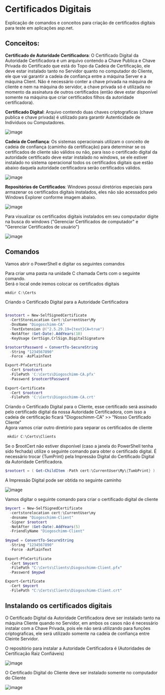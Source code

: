 # Certificados Digitais

Explicação de comandos e conceitos para criação de certificados digitais para teste em aplicações asp.net.

## Conceitos:

**Certificado de Autoridade Certificadora**:
O Certificado Digital da Autoridade Certificadora é um arquivo contendo a Chave Publica e Chave Privada do Certificado que está do Topo da Cadeia de Certificação, ele deve estar instalado tanto no Servidor quanto no computador do Cliente, ele que vai garantir a cadeia de confiança entre a máquina Server e a máquina Client.
Não é necessário conter a chave privada na máquina de cliente e nem na máquina do servidor, a chave privada só é utilizada no momento da assinatura de outros certificados (então deve estar disponível somente na máquina que criar certificados filhos da autoridade certificadora).

**Certificado Digital**:
Arquivo contendo duas chaves criptograficas (chave publica e chave privada) é utilizado para garantir Autenticidade de Individuos ou Computadores.

![image](https://user-images.githubusercontent.com/30643035/85464343-84152200-b575-11ea-9470-8a282487f3d7.png)

**Cadeia de Confiança**:
Os sistemas operacionais utilizam o conceito de cadeia de confiança (caminho da certificação) para determinar se os certificados de cliente são válidos ou não, para isso o certificado digital da autoridade certificado deve estar instalado no windows, se ele estiver instalado no sistema operacional todos os certificados digitais que estão abaixo daquela autoridade certificadora serão certificados válidos.

![image](https://user-images.githubusercontent.com/30643035/85464708-f38b1180-b575-11ea-91a0-f31ca2f46b52.png)

**Repositórios de Certificados**:
Windows possui diretórios especiais para armazenar os certificados digitais instalados, eles não são acessados pelo Windows Explorer conforme imagem abaixo.

![image](https://user-images.githubusercontent.com/30643035/85464199-5af49180-b575-11ea-9b4e-6c8b797d319d.png)

Para visualizar os certificados digitais instalados em seu computador digite na busca do windows ("Gerenciar Certificados de computador" e "Gerenciar Certificados de usuário")

![image](https://user-images.githubusercontent.com/30643035/85465407-c2f7a780-b576-11ea-8872-a366f2978784.png)


## Comandos

Vamos abrir o PowerShell e digitar os seguintes comandos 

Para criar uma pasta na unidade C chamada Certs com o seguinte comando.  
Será o local onde iremos colocar os certificados digitais

```powershell
mkdir C:\Certs
```

Criando o Certificado Digital para a Autoridade Certificadora

```powershell

$rootcert = New-SelfSignedCertificate 
  -CertStoreLocation Cert:\CurrentUser\My 
  -DnsName "Diogoschimm-CA" 
  -TextExtension @("2.5.29.19={text}CA=true") 
  -NotAfter (Get-Date).AddYears(10) 
  -KeyUsage CertSign,CrlSign,DigitalSignature

$rootcertPassword = ConvertTo-SecureString 
  -String "1234567890" 
  -Force -AsPlainText

Export-PfxCertificate 
  -Cert $rootcert 
  -FilePath 'C:\Certs\Diogoschimm-CA.pfx' 
  -Password $rootcertPassword
  
Export-Certificate 
  -Cert $rootcert 
  -FilePath 'C:\Certs\Diogoschimm-CA.crt'

```

Criando o Certificado Digital para o Cliente, esse certificado será assinado pelo certificado digital da nossa Autoridade Certificadora, com isso a cadeia de certificação ficará "Diogoschimm-CA" >> "Nosso Certificado Cliente"  
Agora vamos criar outro diretório para separar os certificados de cliente  

```powershell
 mkdir C:\Certs\Clients
```

Se o $rootCert não estiver disponível (caso a janela do PowerShell tenha sido fechada) utilize o seguinte comando para obter o certificado digital.
É necessário trocar {TumPrint} pela Impressão Digital do Certificado Digital da Autoridade Certificadora.

```powershell
$rootcert = ( Get-ChildItem -Path cert:\CurrentUser\My\{TumbPrint} )
```

A Impressão Digital pode ser obtida no seguinte caminho

![image](https://user-images.githubusercontent.com/30643035/85466488-09013b00-b578-11ea-9601-01e06ce1d88a.png)

Vamos digitar o seguinte comando para criar o certificado digital de cliente

```powershell
$mycert = New-SelfSignedCertificate 
  -certstorelocation cert:\CurrentUser\my 
  -dnsname "Diogoschimm-Client" 
  -Signer $rootcert 
  -NotAfter (Get-Date).AddYears(5) 
  -FriendlyName "Diogoschimm-Client"
  
$mypwd = ConvertTo-SecureString 
  -String "1234567890" 
  -Force -AsPlainText
  
Export-PfxCertificate 
  -Cert $mycert 
  -FilePath "C:\Certs\Clients\Diogoschimm-Client.pfx" 
  -Password $mypwd

Export-Certificate 
  -Cert $mycert 
  -FilePath "C:\Certs\Clients\Diogoschimm-Client.crt"
```

## Instalando os certificados digitais 

O Certificado Digital da Autoridade Certificadora deve ser instalado tanto na máquina Cliente quando no Servidor, em ambos os casos não é necessário instalar com a Chave Privada, pois ele não será utilizando para funções criptograficas, ele será utilizado somente na cadeia de confiança entre Cleinte Servidor.

O repositório para instalar a Autoridade Certificadora é (Autoridades de Certificação Raiz Confiáveis)

![image](https://user-images.githubusercontent.com/30643035/85466106-8f694d00-b577-11ea-91cd-44f0ec300783.png)


O Certificado Digital do Cliente deve ser instalado somente no computador do Cliente

![image](https://user-images.githubusercontent.com/30643035/85476183-b62e8000-b585-11ea-9674-04aa0c86d7f3.png)




